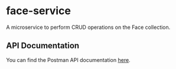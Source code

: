 # face-service

A microservice to perform CRUD operations on the Face collection.

## API Documentation

You can find the Postman API documentation [here](https://documenter.getpostman.com/view/4847812/Szf6X8b4?version=latest).